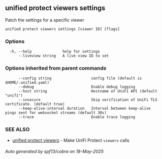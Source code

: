 ## unified protect viewers settings

Patch the settings for a specific viewer

```
unified protect viewers settings [viewer ID] [flags]
```

### Options

```
  -h, --help              help for settings
      --liveview string   A live view ID to set
```

### Options inherited from parent commands

```
      --config string                  config file (default is $HOME/.unified.yaml)
      --debug                          Enable debug logging
      --host string                    Hostname of UniFi API (default "unifi")
      --insecure                       Skip verification of UniFi TLS certificate. (default true)
      --keep-alive-interval duration   Interval between keep-alive pings sent for websocket streams (default 30s)
      --trace                          Enable trace logging
```

### SEE ALSO

* [unified protect viewers](unified_protect_viewers.md)	 - Make UniFi Protect `viewers` calls

###### Auto generated by spf13/cobra on 18-May-2025
